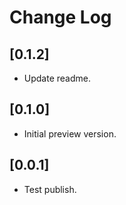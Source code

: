 # Change Log

## [0.1.2]
- Update readme.

## [0.1.0]
- Initial preview version.

## [0.0.1]
- Test publish.
